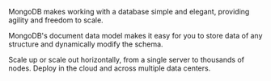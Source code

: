 MongoDB makes working with a database simple and elegant, providing agility and freedom to scale.

MongoDB's document data model makes it easy for you to store data of any structure and dynamically modify the schema.

Scale up or scale out horizontally, from a single server to thousands of nodes. Deploy in the cloud and across multiple data centers.
